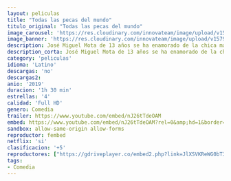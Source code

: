 ```yaml
---
layout: peliculas
title: "Todas las pecas del mundo"
titulo_original: "Todas las pecas del mundo"
image_carousel: 'https://res.cloudinary.com/innovateam/image/upload/v1579050939/pecas-min_b0uerw.jpg'
image_banner: 'https://res.cloudinary.com/innovateam/image/upload/v1579050941/estreno-todas-las-pecas-del-mundo-mexico-e1568763971725-min_rwn7qi.jpg'
description: José Miguel Mota de 13 años se ha enamorado de la chica más guapa del colegio Cristina Palazuelos. En plena fiebre mundialista, JM tendrá que luchar por su honor, junto a su entrañable grupo de amigos ante los ojos de toda la secundaria.
description_corta: José Miguel Mota de 13 años se ha enamorado de la chica más guapa del colegio Cristina Palazuelos. En plena fiebre mundialista, JM tendrá que luchar por su honor, junto a su...
category: 'peliculas'
idioma: 'Latino'
descargas: 'no'
descargas2:
anio: '2019'
duracion: '1h 30 min'
estrellas: '4'
calidad: 'Full HD'
genero: Comedia
trailer: https://www.youtube.com/embed/nJ26tTdeOAM
embed: https://www.youtube.com/embed/nJ26tTdeOAM?rel=0&amp;hd=1&border=0&wmode=opaque&enablejsapi=1&modestbranding=1&controls=1&showinfo=1
sandbox: allow-same-origin allow-forms
reproductor: fembed
netflix: 'si'
clasificacion: '+5'
reproductores: ["https://gdriveplayer.co/embed2.php?link=JlXSVKReWG0bT3iVfCW5Sg38fyFsGphCrqufXPEyJre2MgZLEkpQN6cQ6iK%252BpC7zw%252FzRhQJq8xmgn36H58Y4vm3dVfU9IKgxtpgvKmXxdLbLeA%252FYd8TbB8F3bVsHhRKZ5lSICo10UrDolly5NpFa%252BMNFzA3rOuJvRsyWTOW6KbYyRkRzwXAL4dd%252B9MbhEOz00j1N0zdwTGo5pgl58TqBDH","https://player.premiumstream.live/player.php?id=MTAz","https://upstream.to/embed-00pgkf9vv60h.html"]
tags:
- Comedia
---
```













